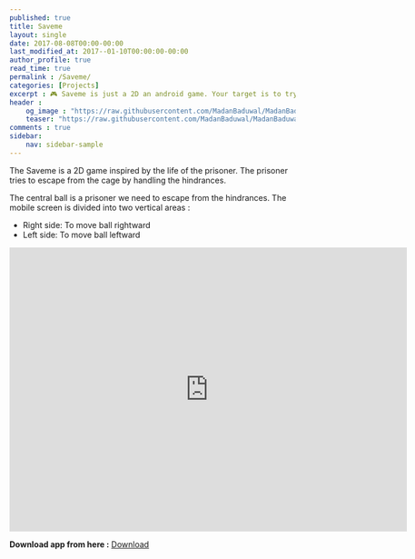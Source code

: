 ```yaml
---
published: true
title: Saveme
layout: single
date: 2017-08-08T00:00-00:00
last_modified_at: 2017--01-10T00:00:00-00:00
author_profile: true
read_time: true
permalink : /Saveme/
categories: [Projects]
excerpt : 🎮 Saveme is just a 2D an android game. Your target is to try to escape from the cage to get more scores.
header :
    og_image : "https://raw.githubusercontent.com/MadanBaduwal/MadanBaduwal.github.io/main/images/4.savemegit.jpg"
    teaser: "https://raw.githubusercontent.com/MadanBaduwal/MadanBaduwal.github.io/main/images/4.savemegit.jpg"
comments : true
sidebar:
    nav: sidebar-sample
---
```


The Saveme is a 2D game inspired by the life of the prisoner. 
The prisoner tries to escape from the cage by handling the hindrances. 

The central ball is a prisoner we need to escape from the hindrances. The mobile screen is divided into two vertical areas :
*  Right side: To move ball rightward
*  Left side: To move ball leftward

<iframe width="700" height="500" src="https://www.youtube.com/embed/HqarO_J9Udo" frameborder="0" allow="accelerometer; autoplay; encrypted-media; gyroscope; picture-in-picture" allowfullscreen></iframe>

<br>

**Download app from here :** <a href="https://apkpure.com/p/com.saveme.Saveme" class="btn btn--success">Download</a>

